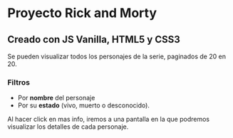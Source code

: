 # Proyecto Rick and Morty

## Creado con JS Vanilla, HTML5 y CSS3
Se pueden visualizar todos los personajes de la serie, paginados de 20 en 20.

### Filtros

 - Por **nombre** del personaje 
 - Por su **estado** (vivo, muerto o desconocido).

Al hacer click en mas info, iremos a una pantalla en la que podremos visualizar los detalles de cada personaje.
